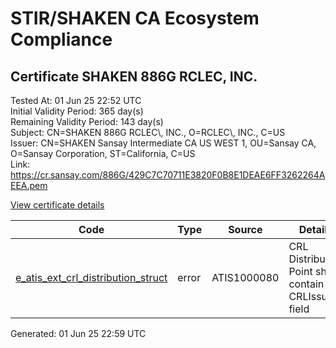 # STIR/SHAKEN CA Ecosystem Compliance

## Certificate SHAKEN 886G RCLEC, INC.

Tested At: 01 Jun 25 22:52 UTC\
Initial Validity Period: 365 day(s)\
Remaining Validity Period: 143 day(s)\
Subject: CN=SHAKEN 886G RCLEC\\, INC., O=RCLEC\\, INC., C=US\
Issuer: CN=SHAKEN Sansay Intermediate CA US WEST 1, OU=Sansay CA, O=Sansay Corporation, ST=California, C=US\
Link: https://cr.sansay.com/886G/429C7C70711E3820F0B8E1DEAE6FF3262264AEEA.pem

[View certificate details](https://x509.io/?cert=MIICqjCCAk%2BgAwIBAgIUQpx8cHEeOCDwuOHerm%2FzJiJkruowCgYIKoZIzj0EAwIwgYUxCzAJBgNVBAYTAlVTMRMwEQYDVQQIDApDYWxpZm9ybmlhMRswGQYDVQQKDBJTYW5zYXkgQ29ycG9yYXRpb24xEjAQBgNVBAsMCVNhbnNheSBDQTEwMC4GA1UEAwwnU0hBS0VOIFNhbnNheSBJbnRlcm1lZGlhdGUgQ0EgVVMgV0VTVCAxMB4XDTI0MTAyMjIxMjY0NFoXDTI1MTAyMjIxMjY0NFowRTELMAkGA1UEBhMCVVMxFDASBgNVBAoMC1JDTEVDLCBJTkMuMSAwHgYDVQQDDBdTSEFLRU4gODg2RyBSQ0xFQywgSU5DLjBZMBMGByqGSM49AgEGCCqGSM49AwEHA0IABMydFZ5kF3VqiNJ%2BhesLfk96zcGfrycR74lR8ENorAGaJqs3F7VP8CjlBTyaKDHStCdD3AetADEzk43BTKKJJa2jgdswgdgwFgYIKwYBBQUHARoECjAIoAYWBDg4NkcwFwYDVR0gBBAwDjAMBgpghkgBhv8JAQEEMB0GA1UdDgQWBBQItfmdIOZ1aCWO%2BTMZefYVYpbFjTAfBgNVHSMEGDAWgBSs05P1Q0PMCr5FWBcTfZJ83MMBRjBHBgNVHR8EQDA%2BMDygOqA4hjZodHRwczovL2F1dGhlbnRpY2F0ZS1hcGkuaWNvbmVjdGl2LmNvbS9kb3dubG9hZC92MS9jcmwwDAYDVR0TAQH%2FBAIwADAOBgNVHQ8BAf8EBAMCB4AwCgYIKoZIzj0EAwIDSQAwRgIhAKs8K4qEe%2BGuuJkSWBCqM0VVyL4fX2RfqgLYhIpllMCnAiEA5tfaTke7454%2FTzuMWAJHwVUnLAAT%2Fn8uE6Kk52Ksi3o%3D)

| Code | Type | Source | Details |
|------|------|--------|---------|
| [e_atis_ext_crl_distribution_struct](../../ISSUES/e_atis_ext_crl_distribution_struct/README.md) | error | ATIS1000080 | CRL Distribution Point shall contain a CRLIssuer field |


Generated: 01 Jun 25 22:59 UTC